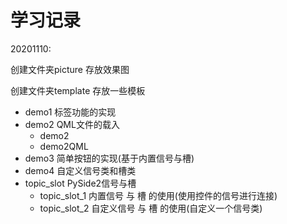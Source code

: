 # 学习记录

20201110:

创建文件夹picture 存放效果图

创建文件夹template 存放一些模板

* demo1 标签功能的实现
* demo2 QML文件的载入
    * demo2
    * demo2QML
* demo3 简单按钮的实现(基于内置信号与槽)
* demo4 自定义信号类和槽类
* topic_slot PySide2信号与槽
   * topic_slot_1 内置信号 与 槽 的使用(使用控件的信号进行连接)
   * topic_slot_2 自定义信号 与 槽 的使用(自定义一个信号类)